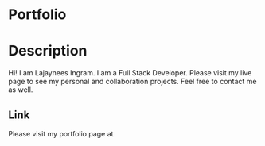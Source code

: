 # Portfolio
# Description
Hi! I am Lajaynees Ingram.
I am a Full Stack Developer.
Please visit my live page to see my personal and collaboration projects. Feel free to contact me as well.
## Link
Please visit my portfolio page at 
